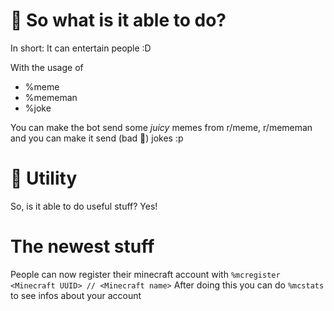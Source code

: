 # 🤔 So what is it able to do?

In short: It can entertain people :D

With the usage of
- %meme
- %mememan
- %joke

You can make the bot send some *juicy* memes from
r/meme, r/mememan and you can make it send (bad 🤨) jokes :p

# 🔨 Utility
So, is it able to do useful stuff?
Yes!

# The newest stuff
People can now register their minecraft account with
```%mcregister <Minecraft UUID> // <Minecraft name>```
After doing this you can do ```%mcstats``` to see infos about your account
